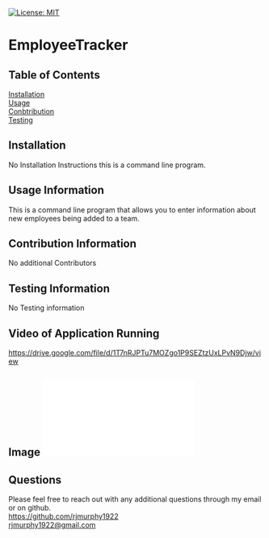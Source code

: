 

   [![License: MIT](https://img.shields.io/badge/License-MIT-yellow.svg)](https://opensource.org/licenses/MIT)


   # EmployeeTracker

   ## Table of Contents

   


   [Installation](#Installation)
    <br>
   [Usage](#Usage)
   <br>
   [Conbtribution](#Contribution)
   <br>
   [Testing](#Testing)


  ## Installation
  No Installation Instructions this is a command line program.

  ## Usage Information
  This is a command line program that allows you to enter information about new employees being added to a team.

  ## Contribution Information
  No additional Contributors

  ## Testing Information
  No Testing information
  
  ## Video of Application Running
  https://drive.google.com/file/d/1T7nRJPTu7MOZgo1P9SEZtzUxLPvN9Djw/view
  
  ## Image ![Alt text](users/ryan/code-homework/EmployeeTracker/team.html "EmployeeTracker")
  
  

   ## Questions

   Please feel free to reach out with any additional questions through my email or on github.
   <br>
   https://github.com/rjmurphy1922
   <br>
  rjmurphy1922@gmail.com

   

